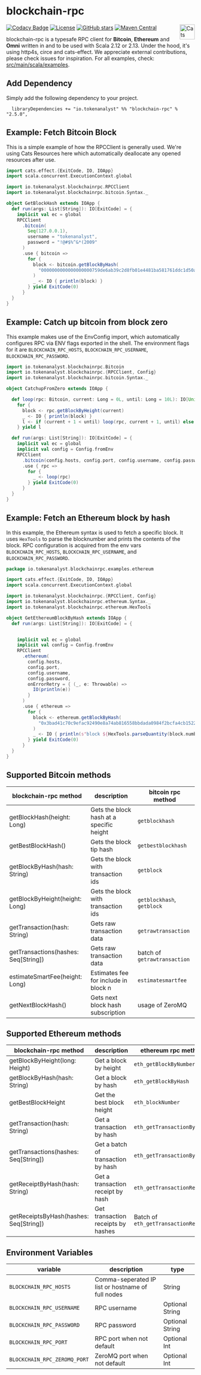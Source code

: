# blockchain-rpc
[![Codacy Badge](https://api.codacy.com/project/badge/Grade/202ed1ef51524b749560c0ffd78400f7)](https://www.codacy.com/manual/tokenanalyst/bitcoin-rpc?utm_source=github.com&amp;utm_medium=referral&amp;utm_content=tokenanalyst/bitcoin-rpc&amp;utm_campaign=Badge_Grade)
[![License](http://img.shields.io/:license-Apache%202-blue.svg)](http://www.apache.org/licenses/LICENSE-2.0.txt) [![GitHub stars](https://img.shields.io/github/stars/tokenanalyst/blockchain-rpc.svg?style=flat)](https://github.com/tokenanalyst/bitcoin-rpc/stargazers) 
[![Maven Central](https://img.shields.io/maven-central/v/io.tokenanalyst/blockchain-rpc_2.13.svg)](https://search.maven.org/search?q=io.tokenanalyst%20bitcoin-rpc) <img src="https://typelevel.org/cats/img/cats-badge.svg" height="40px" align="right" alt="Cats friendly" /></a>

blockchain-rpc is a typesafe RPC client for **Bitcoin**, **Ethereum** and **Omni** written in and to be used with Scala 2.12 or 2.13. Under the hood, it's using http4s, circe and cats-effect. We appreciate external contributions, please check issues for inspiration. For all examples, check: [src/main/scala/examples](https://github.com/tokenanalyst/bitcoin-rpc/tree/master/src/main/scala/examples).

## Add Dependency

Simply add the following dependency to your project.

```
  libraryDependencies += "io.tokenanalyst" %% "blockchain-rpc" % "2.5.0",
```

## Example: Fetch Bitcoin Block 

This is a simple example of how the RPCClient is generally used. We're using Cats Resources here which automatically deallocate any opened resources after use.

```scala
import cats.effect.{ExitCode, IO, IOApp}
import scala.concurrent.ExecutionContext.global

import io.tokenanalyst.blockchainrpc.RPCClient
import io.tokenanalyst.blockchainrpc.bitcoin.Syntax._

object GetBlockHash extends IOApp {
  def run(args: List[String]): IO[ExitCode] = {
    implicit val ec = global
    RPCClient
      .bitcoin(
        Seq(127.0.0.1),
        username = "tokenanalyst",
        password = "!@#$%^&*(2009"
      )
      .use { bitcoin =>
        for {
          block <- bitcoin.getBlockByHash(
            "0000000000000000000759de6ab39c2d8fb01e4481ba581761ddc1d50a57358d"
          )
          _ <- IO { println(block) }
        } yield ExitCode(0)
      }
  }
}
```

## Example: Catch up bitcoin from block zero

This example makes use of the EnvConfig import, which automatically configures RPC via ENV flags exported in the shell. The environment flags for it are `BLOCKCHAIN_RPC_HOSTS`, `BLOCKCHAIN_RPC_USERNAME`, `BLOCKCHAIN_RPC_PASSWORD`.

```scala
import io.tokenanalyst.blockchainrpc.Bitcoin
import io.tokenanalyst.blockchainrpc.{RPCClient, Config}
import io.tokenanalyst.blockchainrpc.bitcoin.Syntax._

object CatchupFromZero extends IOApp {

  def loop(rpc: Bitcoin, current: Long = 0L, until: Long = 10L): IO[Unit] =
    for {
      block <- rpc.getBlockByHeight(current)
      _ <- IO { println(block) }
      l <- if (current + 1 < until) loop(rpc, current + 1, until) else IO.unit
    } yield l

  def run(args: List[String]): IO[ExitCode] = {
    implicit val ec = global
    implicit val config = Config.fromEnv
    RPCClient
      .bitcoin(config.hosts, config.port, config.username, config.password)
      .use { rpc =>
        for {
          _ <- loop(rpc)
        } yield ExitCode(0)
      }
  }
}
```

## Example: Fetch an Ethereum block by hash

In this example, the Ethereum syntax is used to fetch a specific block. It uses `HexTools` to parse the blocknumber and prints the contents of the block. RPC configuration is acquired from the env vars `BLOCKCHAIN_RPC_HOSTS`, `BLOCKCHAIN_RPC_USERNAME`, and `BLOCKCHAIN_RPC_PASSWORD`.

```scala
package io.tokenanalyst.blockchainrpc.examples.ethereum

import cats.effect.{ExitCode, IO, IOApp}
import scala.concurrent.ExecutionContext.global

import io.tokenanalyst.blockchainrpc.{RPCClient, Config}
import io.tokenanalyst.blockchainrpc.ethereum.Syntax._
import io.tokenanalyst.blockchainrpc.ethereum.HexTools

object GetEthereumBlockByHash extends IOApp {
  def run(args: List[String]): IO[ExitCode] = {


    implicit val ec = global
    implicit val config = Config.fromEnv
    RPCClient
      .ethereum(
        config.hosts,
        config.port,
        config.username,
        config.password,
        onErrorRetry = { (_, e: Throwable) =>
          IO(println(e))
        }
      )
      .use { ethereum =>
        for {
          block <- ethereum.getBlockByHash(
            "0x3bad41c70c9efac92490e8a74ab816558bbdada0984f2bcfa4cb1522ddb3ca16"
          )
          _ <- IO { println(s"block ${HexTools.parseQuantity(block.number)}: $block") }
        } yield ExitCode(0)
      }
  }
}

```

## Supported Bitcoin methods

| blockchain-rpc method  | description  |  bitcoin rpc method |
|---|---|---|
| getBlockHash(height: Long)  | Gets the block hash at a specific height  | `getblockhash`  |
| getBestBlockHash()  |  Gets the block tip hash | `getbestblockhash`  |
| getBlockByHash(hash: String)  | Gets the block with transaction ids  | `getblock` |
| getBlockByHeight(height: Long) | Gets the block with transaction ids  |  `getblockhash`, `getblock` |
| getTransaction(hash: String) | Gets raw transaction data | `getrawtransaction` |
| getTransactions(hashes: Seq[String])  | Gets raw transaction data | batch of `getrawtransaction`  |
| estimateSmartFee(height: Long) | Estimates fee for include in block n | `estimatesmartfee` |
| getNextBlockHash()  | Gets next block hash subscription | usage of ZeroMQ |

## Supported Ethereum methods

| blockchain-rpc method | description  |  ethereum rpc method |
|---|---|---|
| getBlockByHeight(long: Height) | Get a block by height | `eth_getBlockByNumber` |
| getBlockByHash(hash: String) |Get a block by hash | `eth_getBlockByHash` | 
| getBestBlockHeight | Get the best block height | `eth_blockNumber` | 
| getTransaction(hash: String) |Get a transaction by hash| `eth_getTransactionByHash` |
| getTransactions(hashes: Seq[String]) |Get a batch of transaction by hash| `eth_getTransactionByHash` |
| getReceiptByHash(hash: String) | Get a transaction receipt by hash | `eth_getTransactionReceipt` |
| getReceiptsByHash(hashes: Seq[String]) |Get transaction receipts by hashes | Batch of `eth_getTransactionReceipt` | 


## Environment Variables

| variable  | description  | type |
|---|---|---|
| `BLOCKCHAIN_RPC_HOSTS`  | Comma-seperated IP list or hostname of full nodes | String |
| `BLOCKCHAIN_RPC_USERNAME`  | RPC username | Optional String |
| `BLOCKCHAIN_RPC_PASSWORD`  | RPC password | Optional String |
| `BLOCKCHAIN_RPC_PORT`  | RPC port when not default | Optional Int |
| `BLOCKCHAIN_RPC_ZEROMQ_PORT`  | ZeroMQ port when not default | Optional Int |
